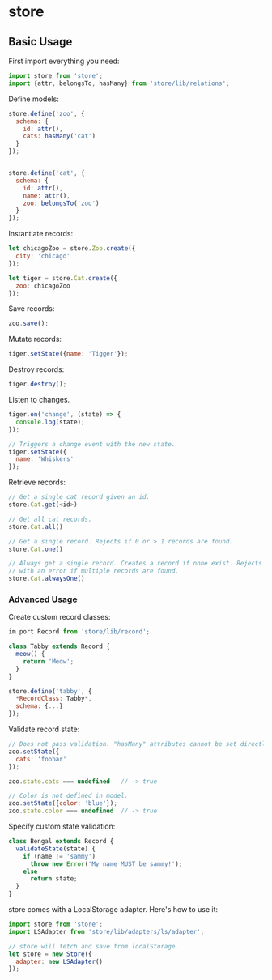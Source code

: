# store


## Basic Usage


First import everything you need:
```javascript
import store from 'store';
import {attr, belongsTo, hasMany} from 'store/lib/relations';
```


Define models:
```javascript
store.define('zoo', {
  schema: {
    id: attr(),
    cats: hasMany('cat')
  }
});


store.define('cat', {
  schema: {
    id: attr(),
    name: attr(),
    zoo: belongsTo('zoo')
  }
});
```


Instantiate records:
```javascript
let chicagoZoo = store.Zoo.create({
  city: 'chicago'
});

let tiger = store.Cat.create({
  zoo: chicagoZoo
});
```


Save records:
```javascript
zoo.save();
```


Mutate records:
```javascript
tiger.setState({name: 'Tigger'});
```


Destroy records:
```javascript
tiger.destroy();
```


Listen to changes.
```javascript
tiger.on('change', (state) => {
  console.log(state);
});

// Triggers a change event with the new state.
tiger.setState({
  name: 'Whiskers'
});
```


Retrieve records:
```javascript
// Get a single cat record given an id.
store.Cat.get(<id>)

// Get all cat records.
store.Cat.all()

// Get a single record. Rejects if 0 or > 1 records are found.
store.Cat.one()

// Always get a single record. Creates a record if none exist. Rejects
// with an error if multiple records are found.
store.Cat.alwaysOne()
```


### Advanced Usage


Create custom record classes:
```javascript
im port Record from 'store/lib/record';

class Tabby extends Record {
  meow() {
    return 'Meow';
  }
}

store.define('tabby', {
  *RecordClass: Tabby*,
  schema: {...}
});
```


Validate record state:
```javascript
// Does not pass validation. "hasMany" attributes cannot be set directly.
zoo.setState({
  cats: 'foobar'
});

zoo.state.cats === undefined   // -> true

// Color is not defined in model.
zoo.setState({color: 'blue'});
zoo.state.color === undefined  // -> true
```


Specify custom state validation:
```javascript
class Bengal extends Record {
  validateState(state) {
    if (name != 'sammy')
      throw new Error('My name MUST be sammy!');
    else
      return state;
  }
}
```


store comes with a LocalStorage adapter. Here's how to use it:
```javascript
import store from 'store';
import LSAdapter from 'store/lib/adapters/ls/adapter';

// store will fetch and save from localStorage.
let store = new Store({
  adapter: new LSAdapter()
});
```